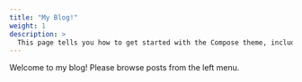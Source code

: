 ```yaml
---
title: "My Blog!"
weight: 1
description: >
  This page tells you how to get started with the Compose theme, including installation and basic configuration.
---
```


Welcome to my blog! Please browse posts from the left menu.